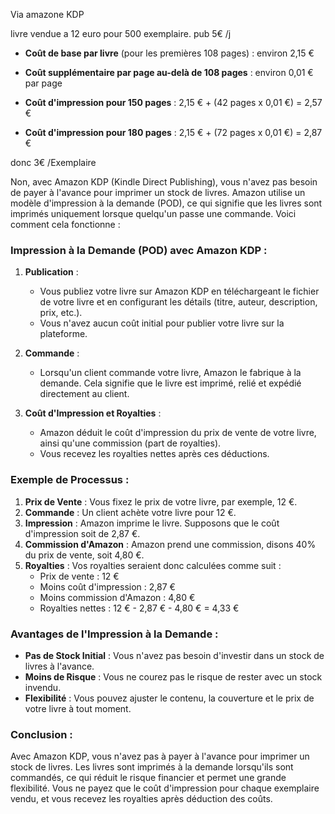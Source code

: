 
Via amazone KDP

livre vendue a 12 euro
pour 500 exemplaire.
pub 5€ /j


- **Coût de base par livre** (pour les premières 108 pages) : environ 2,15 €
- **Coût supplémentaire par page au-delà de 108 pages** : environ 0,01 € par page


- **Coût d'impression pour 150 pages** : 2,15 € + (42 pages x 0,01 €) = 2,57 €
- **Coût d'impression pour 180 pages** : 2,15 € + (72 pages x 0,01 €) = 2,87 €


donc 3€ /Exemplaire 



Non, avec Amazon KDP (Kindle Direct Publishing), vous n'avez pas besoin de payer à l'avance pour imprimer un stock de livres. Amazon utilise un modèle d'impression à la demande (POD), ce qui signifie que les livres sont imprimés uniquement lorsque quelqu'un passe une commande. Voici comment cela fonctionne :

### Impression à la Demande (POD) avec Amazon KDP :

1. **Publication** :
   - Vous publiez votre livre sur Amazon KDP en téléchargeant le fichier de votre livre et en configurant les détails (titre, auteur, description, prix, etc.).
   - Vous n'avez aucun coût initial pour publier votre livre sur la plateforme.

2. **Commande** :
   - Lorsqu'un client commande votre livre, Amazon le fabrique à la demande. Cela signifie que le livre est imprimé, relié et expédié directement au client.

3. **Coût d'Impression et Royalties** :
   - Amazon déduit le coût d'impression du prix de vente de votre livre, ainsi qu'une commission (part de royalties).
   - Vous recevez les royalties nettes après ces déductions.

### Exemple de Processus :

1. **Prix de Vente** : Vous fixez le prix de votre livre, par exemple, 12 €.
2. **Commande** : Un client achète votre livre pour 12 €.
3. **Impression** : Amazon imprime le livre. Supposons que le coût d'impression soit de 2,87 €.
4. **Commission d'Amazon** : Amazon prend une commission, disons 40% du prix de vente, soit 4,80 €.
5. **Royalties** : Vos royalties seraient donc calculées comme suit :
   - Prix de vente : 12 €
   - Moins coût d'impression : 2,87 €
   - Moins commission d'Amazon : 4,80 €
   - Royalties nettes : 12 € - 2,87 € - 4,80 € = 4,33 €

### Avantages de l'Impression à la Demande :

- **Pas de Stock Initial** : Vous n'avez pas besoin d'investir dans un stock de livres à l'avance.
- **Moins de Risque** : Vous ne courez pas le risque de rester avec un stock invendu.
- **Flexibilité** : Vous pouvez ajuster le contenu, la couverture et le prix de votre livre à tout moment.

### Conclusion :
Avec Amazon KDP, vous n'avez pas à payer à l'avance pour imprimer un stock de livres. Les livres sont imprimés à la demande lorsqu'ils sont commandés, ce qui réduit le risque financier et permet une grande flexibilité. Vous ne payez que le coût d'impression pour chaque exemplaire vendu, et vous recevez les royalties après déduction des coûts.